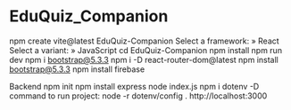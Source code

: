 # EduQuiz_Companion
npm create vite@latest EduQuiz-Companion
Select a framework: » React
Select a variant: » JavaScript
cd EduQuiz-Companion
npm install
npm run dev
npm i bootstrap@5.3.3
npm i -D react-router-dom@latest
npm install bootstrap@5.3.3
npm install firebase

Backend
npm init
npm install express
node index.js
npm i dotenv -D
 command to run project: node -r dotenv/config .
http://localhost:3000 